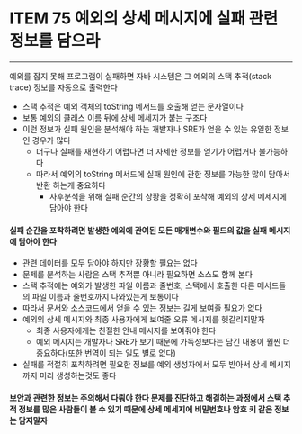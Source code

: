 # ITEM 75 예외의 상세 메시지에 실패 관련 정보를 담으라

--------------------------------------------
예외를 잡지 못해 프로그램이 실패하면 자바 시스템은 그 예외의 스택 추적(stack trace) 정보를 자동으로 출력한다
* 스택 추적은 예외 객체의 toString 메서드를 호출해 얻는 문자열이다
* 보통 예외의 클래스 이름 뒤에 상세 메세지가 붙는 구조다
* 이런 정보가 실패 원인을 분석해야 하는 개발자나 SRE가 얻을 수 있는 유일한 정보인 경우가 많다
  * 더구나 실패를 재현하기 어렵다면 더 자세한 정보를 얻기가 어렵거나 불가능하다
  * 따라서 예외의 toString 메서드에 실패 원인에 관한 정보를 가능한 많이 담아서 반환 하는게 중요하다
    * 사후분석을 위해 실패 순간의 상황을 정확히 포착해 예외의 상세 메세지에 담아야 한다

#### 실패 순간을 포착하려면 발생한 예외에 관여된 모든 매개변수와 필드의 값을 실패 메시지에 담아야 한다
* 관련 데이터를 모두 담아야 하지만 장황할 필요는 없다
* 문제를 분석하는 사람은 스택 추적뿐 아니라 필요하면 소스도 함께 본다
* 스택 추적에는 예외가 발생한 파일 이름과 줄번호, 스택에서 호출한 다른 메서드들의 파일 이름과 줄번호까지 나와있는게 보통이다
* 따라서 문서와 소스코드에서 얻을 수 있는 정보는 길게 보여줄 필요가 없다
* 예외의 상세 메시지와 최종 사용자에게 보여줄 오류 메시지를 헷갈리지말자
  * 최종 사용자에게는 친절한 안내 메시지를 보여줘야 한다
  * 예외 메시지는 개발자나 SRE가 보기 때문에 가독성보다는 담긴 내용이 훨씬 더 중요하다(또한 번역이 되는 일도 별로 없다)
* 실패를 적절히 포착하려면 필요한 정보를 예외 생성자에서 모두 받아서 상세 메시지까지 미리 생성하는것도 좋다

#### 보안과 관련한 정보는 주의해서 다뤄야 한다 문제를 진단하고 해결하는 과정에서 스택 추적 정보를 많은 사람들이 볼 수 있기 때문에 상세 메세지에 비밀번호나 암호 키 같은 정보는 담지말자

